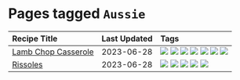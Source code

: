 # Pages tagged `Aussie`

|Recipe Title|Last Updated|Tags
|:---|:---|:---|
|[Lamb Chop Casserole](../recipes/lambchopcasserole.md)|2023-06-28|[![](https://img.shields.io/badge/tag-Aussie-10cdd6)](../tags/Aussie.md) [![](https://img.shields.io/badge/tag-baked-9ab3df)](../tags/baked.md) [![](https://img.shields.io/badge/tag-battered-e4f90)](../tags/battered.md) [![](https://img.shields.io/badge/tag-casserole-13fda6)](../tags/casserole.md) [![](https://img.shields.io/badge/tag-family-1d5152)](../tags/family.md) [![](https://img.shields.io/badge/tag-fried-af803c)](../tags/fried.md) [![](https://img.shields.io/badge/tag-lamb-f1d19f)](../tags/lamb.md)|
|[Rissoles](../recipes/rissoles.md)|2023-06-28|[![](https://img.shields.io/badge/tag-Aussie-10cdd6)](../tags/Aussie.md) [![](https://img.shields.io/badge/tag-beef-1754e4)](../tags/beef.md) [![](https://img.shields.io/badge/tag-easy-208450)](../tags/easy.md) [![](https://img.shields.io/badge/tag-family-1d5152)](../tags/family.md) [![](https://img.shields.io/badge/tag-fried-af803c)](../tags/fried.md)|